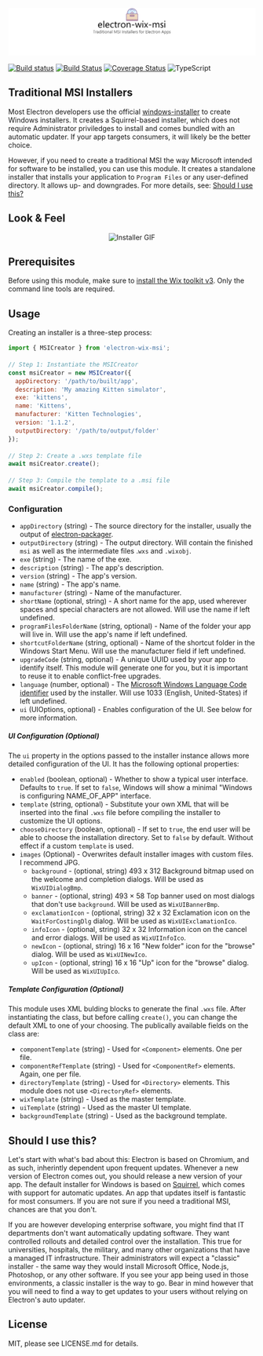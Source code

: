 ![electron-wix-msi](.github/logo.png)

[![Build status](https://ci.appveyor.com/api/projects/status/s54pty8rve3yemb9?svg=true)](https://ci.appveyor.com/project/felixrieseberg/electron-wix-msi) [![Build Status](https://travis-ci.org/felixrieseberg/electron-wix-msi.svg?branch=master)](https://travis-ci.org/felixrieseberg/electron-wix-msi) [![Coverage Status](https://coveralls.io/repos/github/felixrieseberg/electron-wix-msi/badge.svg?branch=master)](https://coveralls.io/github/felixrieseberg/electron-wix-msi?branch=master) ![TypeScript](https://img.shields.io/badge/typings-included-brightgreen.svg)

## Traditional MSI Installers
Most Electron developers use the official [windows-installer](https://github.com/electron/windows-installer) to create Windows installers. It creates a Squirrel-based installer, which does not require Administrator priviledges to install and comes bundled with an automatic updater. If your app targets consumers, it will likely be the better choice.

However, if you need to create a traditional MSI the way Microsoft intended for software to be installed, you can use this module. It creates a standalone installer that installs your application to `Program Files` or any user-defined directory. It allows up- and downgrades. For more details, see: [Should I use this?](#should-i-use-this)

## Look & Feel

<p align="center"><img src="https://github.com/felixrieseberg/electron-wix-msi/raw/master/.github/installer.gif" alt="Installer GIF"></p>

## Prerequisites
Before using this module, make sure to [install the Wix toolkit v3](http://wixtoolset.org/releases/). Only the command line tools are required.

## Usage
Creating an installer is a three-step process:

```js
import { MSICreator } from 'electron-wix-msi';

// Step 1: Instantiate the MSICreator
const msiCreator = new MSICreator({
  appDirectory: '/path/to/built/app',
  description: 'My amazing Kitten simulator',
  exe: 'kittens',
  name: 'Kittens',
  manufacturer: 'Kitten Technologies',
  version: '1.1.2',
  outputDirectory: '/path/to/output/folder'
});

// Step 2: Create a .wxs template file
await msiCreator.create();

// Step 3: Compile the template to a .msi file
await msiCreator.compile();
```

### Configuration
 - `appDirectory` (string) - The source directory for the installer, usually the output of [electron-packager](https://github.com/electron-userland/electron-packager).
 - `outputDirectory` (string) - The output directory. Will contain the finished `msi` as well as the intermediate files .`wxs` and `.wixobj`.
 - `exe` (string) - The name of the exe.
 - `description` (string) - The app's description.
 - `version` (string) - The app's version.
 - `name` (string) - The app's name.
 - `manufacturer` (string) - Name of the manufacturer.
 - `shortName` (optional, string) - A short name for the app, used wherever spaces and special characters are not allowed. Will use the name if left undefined.
 - `programFilesFolderName` (string, optional) - Name of the folder your app will live in. Will use the app's name if left undefined.
 - `shortcutFolderName` (string, optional) - Name of the shortcut folder in the Windows Start Menu. Will use the manufacturer field if left undefined.
 - `upgradeCode` (string, optional) - A unique UUID used by your app to identify itself. This module will generate one for you, but it is important to reuse it to enable conflict-free upgrades.
 - `language` (number, optional) - The [Microsoft Windows Language Code identifier](https://msdn.microsoft.com/en-us/library/cc233965.aspx) used by the installer. Will use 1033 (English, United-States) if left undefined.
 - `ui` (UIOptions, optional) - Enables configuration of the UI. See below for more information.


##### UI Configuration (Optional)
The `ui` property in the options passed to the installer instance allows more detailed configuration of the UI. It has the following optional properties:
 - `enabled` (boolean, optional) - Whether to show a typical user interface. Defaults to `true`. If set to `false`, Windows will show a minimal "Windows is configuring NAME_OF_APP" interface.
 - `template` (string, optional) - Substitute your own XML that will be inserted into the final `.wxs` file before compiling the installer to customize the UI options.
 - `chooseDirectory` (boolean, optional) - If set to `true`, the end user will be able to choose the installation directory. Set to `false` by default. Without effect if a custom `template` is used.
 - `images` (Optional) - Overwrites default installer images with custom files. I recommend JPG.
    - `background` - (optional, string) 493 x 312 Background bitmap used on the welcome and completion dialogs. Will be used as `WixUIDialogBmp`.
    - `banner` - (optional, string) 493 × 58 Top banner used on most dialogs that don't use `background`. Will be used as `WixUIBannerBmp`.
    - `exclamationIcon` - (optional, string) 32 x 32 Exclamation icon on the `WaitForCostingDlg` dialog. Will be used as `WixUIExclamationIco`.
    - `infoIcon` - (optional, string) 32 x 32 Information icon on the cancel and error dialogs. Will be used as `WixUIInfoIco`.
    - `newIcon` - (optional, string) 16 x 16 "New folder" icon for the "browse" dialog. Will be used as `WixUINewIco`.
    - `upIcon` - (optional, string) 16 x 16 "Up" icon for the "browse" dialog. Will be used as `WixUIUpIco`.


##### Template Configuration (Optional)
This module uses XML bulding blocks to generate the final `.wxs` file. After instantiating the class, but before calling `create()`, you can change the default XML to one of your choosing. The publically available fields on the class are:

 - `componentTemplate` (string) - Used for `<Component>` elements. One per file.
 - `componentRefTemplate` (string) - Used for `<ComponentRef>` elements. Again, one per file.
 - `directoryTemplate` (string) - Used for `<Directory>` elements. This module does not use `<DirectoryRef>` elements.
 - `wixTemplate` (string) - Used as the master template.
 - `uiTemplate` (string) - Used as the master UI template.
 - `backgroundTemplate` (string) - Used as the background template.

## Should I use this?
Let's start with what's bad about this: Electron is based on Chromium, and as such, inherintly dependent upon frequent updates. Whenever a new version of Electron comes out, you should release a new version of your app. The default installer for Windows is based on [Squirrel](https://github.com/Squirrel/Squirrel.Windows), which comes with support for automatic updates. An app that updates itself is fantastic for most consumers. If you are not sure if you need a traditional MSI, chances are that you don't.

If you are however developing enterprise software, you might find that IT departments don't want automatically updating software. They want controlled rollouts and detailed control over the installation. This true for universities, hospitals, the military, and many other organizations that have a managed IT infrastructure. Their administrators will expect a "classic" installer - the same way they would install Microsoft Office, Node.js, Photoshop, or any other software. If you see your app being used in those environments, a classic installer is the way to go. Bear in mind however that you will need to find a way to get updates to your users without relying on Electron's auto updater.

## License
MIT, please see LICENSE.md for details.
